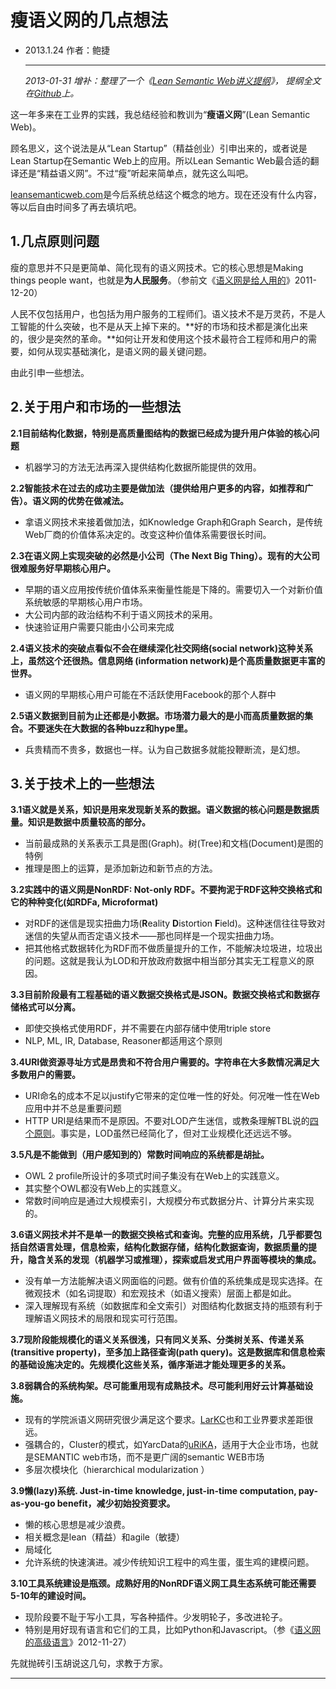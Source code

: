 # 瘦语义网的几点想法

* 2013.1.24    作者：鲍捷

  ***

  *2013-01-31 增补：整理了一个《[Lean Semantic Web讲义提纲](http://baojie.org/blog/2013/01/31/lean-semantic-web-syllabus/)》， 提纲全文在[Github](https://github.com/baojie/leansemanticweb/blob/master/Syllabus.md)上。*

这一年多来在工业界的实践，我总结经验和教训为“**瘦语义网**”(Lean Semantic Web)。

顾名思义，这个说法是从“Lean Startup”（精益创业）引申出来的，或者说是Lean Startup在Semantic Web上的应用。所以Lean Semantic Web最合适的翻译还是“精益语义网”。不过“瘦”听起来简单点，就先这么叫吧。

[leansemanticweb.com](http://leansemanticweb.com/)是今后系统总结这个概念的地方。现在还没有什么内容，等以后自由时间多了再去填坑吧。

## 1.几点原则问题

瘦的意思并不只是更简单、简化现有的语义网技术。它的核心思想是Making things people want，也就是**为人民服务**。（参前文《[语义网是给人用的](http://baojie.org/blog/2011/12/20/semantic-web-for-human/)》2011-12-20）

人民不仅包括用户，也包括为用户服务的工程师们。语义技术不是万灵药，不是人工智能的什么突破，也不是从天上掉下来的。**好的市场和技术都是演化出来的，很少是突然的革命。**如何让开发和使用这个技术最符合工程师和用户的需要，如何从现实基础演化，是语义网的最关键问题。

由此引申一些想法。

## 2.关于用户和市场的一些想法

**2.1目前结构化数据，特别是高质量图结构的数据已经成为提升用户体验的核心问题**

- 机器学习的方法无法再深入提供结构化数据所能提供的效用。

**2.2智能技术在过去的成功主要是做加法（提供给用户更多的内容，如推荐和广告）。语义网的优势在做减法。**

- 拿语义网技术来接着做加法，如Knowledge Graph和Graph Search，是传统Web厂商的价值体系决定的。改变这种价值体系需要很长时间。

**2.3在语义网上实现突破的必然是小公司（The Next Big Thing）。现有的大公司很难服务好早期核心用户。**

- 早期的语义应用按传统价值体系来衡量性能是下降的。需要切入一个对新价值系统敏感的早期核心用户市场。
- 大公司内部的政治结构不利于语义网技术的采用。
- 快速验证用户需要只能由小公司来完成

**2.4语义技术的突破点看似不会在继续深化社交网络(social network)这种关系上，虽然这个还很热。信息网络 (information network)是个高质量数据更丰富的世界。**

- 语义网的早期核心用户可能在不活跃使用Facebook的那个人群中

**2.5语义数据到目前为止还都是小数据。市场潜力最大的是小而高质量数据的集合。不要迷失在大数据的各种buzz和hype里。**

- 兵贵精而不贵多，数据也一样。认为自己数据多就能投鞭断流，是幻想。

## 3.关于技术上的一些想法

**3.1语义就是关系，知识是用来发现新关系的数据。语义数据的核心问题是数据质量。知识是数据中质量较高的部分。**

- 当前最成熟的关系表示工具是图(Graph)。树(Tree)和文档(Document)是图的特例
- 推理是图上的运算，是添加新边和新节点的方法。

**3.2实践中的语义网是NonRDF: Not-only RDF。不要拘泥于RDF这种交换格式和它的种种变化(如RDFa, Microformat)**

- 对RDF的迷信是现实扭曲力场(**R**eality **D**istortion **F**ield)。这种迷信往往导致对迷信的失望从而否定语义技术——那也同样是一个现实扭曲力场。
- 把其他格式数据转化为RDF而不做质量提升的工作，不能解决垃圾进，垃圾出的问题。这就是我认为LOD和开放政府数据中相当部分其实无工程意义的原因。

**3.3目前阶段最有工程基础的语义数据交换格式是JSON。数据交换格式和数据存储格式可以分离。**

- 即使交换格式使用RDF，并不需要在内部存储中使用triple store
- NLP, ML, IR, Database, Reasoner都适用这个原则

**3.4URI做资源寻址方式是昂贵和不符合用户需要的。字符串在大多数情况满足大多数用户的需要。**

- URI命名的成本不足以justify它带来的定位唯一性的好处。何况唯一性在Web应用中并不总是重要问题
- HTTP URI是结果而不是原因。不要对LOD产生迷信，或教条理解TBL说的[四个原则](http://www.w3.org/DesignIssues/LinkedData.html)。事实是，LOD虽然已经简化了，但对工业规模化还远远不够。

**3.5凡是不能做到（用户感知到的）常数时间响应的系统都是胡扯。**

- OWL 2 profile所设计的多项式时间子集没有在Web上的实践意义。
- 其实整个OWL都没有Web上的实践意义。
- 常数时间响应是通过大规模索引，大规模分布式数据分片、计算分片来实现的。

**3.6语义网技术并不是单一的数据交换格式和查询。完整的应用系统，几乎都要包括自然语言处理，信息检索，结构化数据存储，结构化数据查询，数据质量的提升，隐含关系的发现（机器学习或推理），探索或启发式用户界面等模块的集成。**

- 没有单一方法能解决语义网面临的问题。做有价值的系统集成是现实选择。在微观技术（如名词提取）和宏观技术（如语义搜索）层面上都是如此。
- 深入理解现有系统（如数据库和全文索引）对图结构化数据支持的瓶颈有利于理解语义网技术的局限和现实可行范围。

**3.7现阶段能规模化的语义关系很浅，只有同义关系、分类树关系、传递关系(transitive property)，至多加上路径查询(path query)。这是数据库和信息检索的基础设施决定的。先规模化这些关系，循序渐进才能处理更多的关系。**

**3.8弱耦合的系统构架。尽可能重用现有成熟技术。尽可能利用好云计算基础设施。**

- 现有的学院派语义网研究很少满足这个要求。[LarKC](http://www.larkc.eu/)也和工业界要求差距很远。
- 强耦合的，Cluster的模式，如YarcData的[uRiKA](http://www.cray.com/Products/BigData/uRiKA.aspx)，适用于大企业市场，也就是SEMANTIC web市场，而不是更广阔的semantic WEB市场
- 多层次模块化（hierarchical modularization  ）

**3.9懒(lazy)系统. Just-in-time knowledge, just-in-time computation, pay-as-you-go benefit，减少初始投资要求。**

- 懒的核心思想是减少浪费。
- 相关概念是lean（精益）和agile（敏捷）
- 局域化
- 允许系统的快速演进。减少传统知识工程中的鸡生蛋，蛋生鸡的建模问题。

**3.10工具系统建设是瓶颈。成熟好用的NonRDF语义网工具生态系统可能还需要5-10年的建设时间。**

- 现阶段要不耻于写小工具，写各种插件。少发明轮子，多改进轮子。
- 特别是用好现有语言和它们的工具，比如Python和Javascript。（参《[语义网的高级语言](http://baojie.org/blog/2012/11/27/advanced-language-of-semantic-web/)》2012-11-27）

先就抛砖引玉胡说这几句，求教于方家。

***

